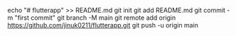echo "# flutterapp" >> README.md
git init
git add README.md
git commit -m "first commit"
git branch -M main
git remote add origin https://github.com/jinuk0211/flutterapp.git
git push -u origin main
